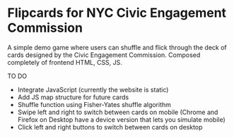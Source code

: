 # Flipcards for NYC Civic Engagement Commission

A simple demo game where users can shuffle and flick through the deck of cards designed by the Civic Engagement Commission. Composed completely of frontend HTML, CSS, JS.

TO DO
- Integrate JavaScript (currently the website is static) 
- Add JS map structure for future cards
- Shuffle function using Fisher-Yates shuffle algorithm 
- Swipe left and right to switch between cards on mobile (Chrome and Firefox on Desktop have a device version that lets you simulate mobile)
- Click left and right buttons to switch between cards on desktop
